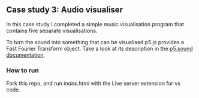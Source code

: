 ## Case study 3: Audio visualiser

In this case study I completed a simple music visualisation
program that contains five separate visualisations.

To turn the sound into something that can be visualised p5.js provides
a Fast Fourier Transform object. Take a look at its description in the
[p5.sound documentation](https://p5js.org/reference/#/p5.FFT).

### How to run

Fork this repo, and run *index.html* with the Live server extension for vs code.